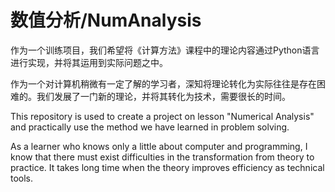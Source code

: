 # 数值分析/NumAnalysis

作为一个训练项目，我们希望将《计算方法》课程中的理论内容通过Python语言进行实现，并将其运用到实际问题之中。

作为一个对计算机稍微有一定了解的学习者，深知将理论转化为实际往往是存在困难的。我们发展了一门新的理论，并将其转化为技术，需要很长的时间。

This repository is used to create a project on lesson "Numerical Analysis" and practically use the method we have learned in problem solving.

As a learner who knows only a little about computer and programming, I know that there must exist difficulties in the transformation from theory to practice. It takes long time when the theory improves efficiency as technical tools.
